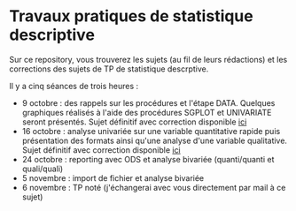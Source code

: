 # Travaux pratiques de statistique descriptive

Sur ce repository, vous trouverez les sujets (au fil de leurs rédactions) et les corrections des sujets de TP de statistique descrptive. 

Il y a cinq séances de trois heures :
* 9 octobre : des rappels sur les procédures et l'étape DATA. Quelques graphiques réalisés à l'aide des procédures SGPLOT et UNIVARIATE seront présentés. Sujet définitif avec correction disponible [ici](https://nbviewer.jupyter.org/github/khaledlarbi/tp_stat_desc/blob/master/Statistique%20descriptive/TP%201/TP1.ipynb)
* 16 octobre : analyse univariée sur une variable quantitative rapide puis présentation des formats ainsi qu'une analyse d'une variable qualitative. Sujet définitif avec correction disponible [ici](https://nbviewer.jupyter.org/github/khaledlarbi/tp_stat_desc/blob/master/Statistique%20descriptive/TP%202/TP2.ipynb)
* 24 octobre : reporting avec ODS et analyse bivariée (quanti/quanti et quali/quali)
* 5 novembre : import de fichier et analyse bivariée
* 6 novembre : TP noté (j'échangerai avec vous directement par mail à ce sujet)
